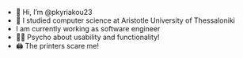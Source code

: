 - 👋 Hi, I’m @pkyriakou23
- 🏫 I studied computer science at Aristotle University of Thessaloniki
- I am currently working as software engineer
- 👨‍💻 Psycho about usability and functionality!
- 🖨 The printers scare me!
